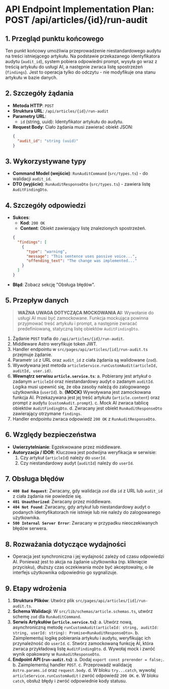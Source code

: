 # API Endpoint Implementation Plan: POST /api/articles/{id}/run-audit

## 1. Przegląd punktu końcowego

Ten punkt końcowy umożliwia przeprowadzenie niestandardowego audytu na treści istniejącego artykułu. Na podstawie przekazanego identyfikatora audytu (`audit_id`), system pobiera odpowiedni prompt, wysyła go wraz z treścią artykułu do usługi AI, a następnie zwraca listę spostrzeżeń (`findings`). Jest to operacja tylko do odczytu - nie modyfikuje ona stanu artykułu w bazie danych.

## 2. Szczegóły żądania

- **Metoda HTTP**: `POST`
- **Struktura URL**: `/api/articles/{id}/run-audit`
- **Parametry URL**:
  - `id` (string, uuid): Identyfikator artykułu do audytu.
- **Request Body**: Ciało żądania musi zawierać obiekt JSON:
  ```json
  {
    "audit_id": "string (uuid)"
  }
  ```

## 3. Wykorzystywane typy

- **Command Model (wejście)**: `RunAuditCommand` (`src/types.ts`) - do walidacji `audit_id`.
- **DTO (wyjście)**: `RunAuditResponseDto` (`src/types.ts`) - zawiera listę `AuditFindingDto`.

## 4. Szczegóły odpowiedzi

- **Sukces**:
  - **Kod**: `200 OK`
  - **Content**: Obiekt zawierający listę znalezionych spostrzeżeń.
  ```json
  {
    "findings": [
      {
        "type": "warning",
        "message": "This sentence uses passive voice...",
        "offending_text": "The change was implemented..."
      }
    ]
  }
  ```
- **Błąd**: Zobacz sekcję "Obsługa błędów".

## 5. Przepływ danych

> **WAŻNA UWAGA DOTYCZĄCA MOCKOWANIA AI:** Wywołanie do usługi AI musi być zamockowane. Funkcja mockująca powinna przyjmować treść artykułu i prompt, a następnie zwracać predefiniowaną, statyczną listę obiektów `AuditFindingDto`.

1.  Żądanie `POST` trafia do `/api/articles/{id}/run-audit`.
2.  Middleware Astro weryfikuje token JWT.
3.  Handler endpointu w `src/pages/api/articles/[id]/run-audit.ts` przejmuje żądanie.
4.  Parametr `id` z URL oraz `audit_id` z ciała żądania są walidowane (`zod`).
5.  Wywoływana jest metoda `articleService.runCustomAudit(articleId, auditId, user.id)`.
6.  **Wewnątrz serwisu `article.service.ts`**:
    a. Pobierany jest artykuł o zadanym `articleId` oraz niestandardowy audyt o zadanym `auditId`. Logika musi upewnić się, że oba zasoby należą do zalogowanego użytkownika (`userId`).
    b. **(MOCK)** Wywoływana jest zamockowana funkcja AI. Przekazywana jest jej treść artykułu (`article.content`) oraz prompt z audytu (`customAudit.prompt`).
    c. Mock AI zwraca tablicę obiektów `AuditFindingDto`.
    d. Zwracany jest obiekt `RunAuditResponseDto` zawierający otrzymane `findings`.
7.  Handler endpointu zwraca odpowiedź `200 OK` z `RunAuditResponseDto`.

## 6. Względy bezpieczeństwa

- **Uwierzytelnianie**: Egzekwowane przez middleware.
- **Autoryzacja / IDOR**: Kluczowa jest podwójna weryfikacja w serwisie:
  1.  Czy artykuł (`articleId`) należy do `userId`.
  2.  Czy niestandardowy audyt (`auditId`) należy do `userId`.

## 7. Obsługa błędów

- **`400 Bad Request`**: Zwracany, gdy walidacja `zod` dla `id` z URL lub `audit_id` z ciała żądania nie powiedzie się.
- **`401 Unauthorized`**: Zwracany przez middleware.
- **`404 Not Found`**: Zwracany, gdy artykuł lub niestandardowy audyt o podanych identyfikatorach nie istnieje lub nie należy do zalogowanego użytkownika.
- **`500 Internal Server Error`**: Zwracany w przypadku nieoczekiwanych błędów serwera.

## 8. Rozważania dotyczące wydajności

- Operacja jest synchroniczna i jej wydajność zależy od czasu odpowiedzi AI. Ponieważ jest to akcja na żądanie użytkownika (np. kliknięcie przycisku), dłuższy czas oczekiwania może być akceptowalny, o ile interfejs użytkownika odpowiednio go sygnalizuje.

## 9. Etapy wdrożenia

1.  **Struktura Plików**: Utwórz plik `src/pages/api/articles/[id]/run-audit.ts`.
2.  **Schema Walidacji**: W `src/lib/schemas/article.schemas.ts`, utwórz schemę `zod` dla `RunAuditCommand`.
3.  **Serwis Artykułów (`article.service.ts`)**:
    a. Utwórz nową, asynchroniczną metodę `runCustomAudit(articleId: string, auditId: string, userId: string): Promise<RunAuditResponseDto>`.
    b. Zaimplementuj logikę pobierania artykułu i audytu, weryfikując ich przynależność do `userId`.
    c. Stwórz zamockowaną funkcję AI, która zwraca przykładową listę `AuditFindingDto`.
    d. Wywołaj mock i zwróć wynik opakowany w `RunAuditResponseDto`.
4.  **Endpoint API (`run-audit.ts`)**:
    a. Dodaj `export const prerender = false;`.
    b. Zaimplementuj handler `POST`.
    c. Przeprowadź walidację `Astro.params.id` oraz `request.body`.
    d. W bloku `try...catch`, wywołaj `articleService.runCustomAudit` i zwróć odpowiedź `200 OK`.
    e. W bloku `catch`, obsłuż błędy i zwróć odpowiednie kody statusu.
